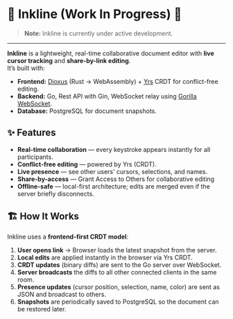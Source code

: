 # 🚧 Inkline (Work In Progress) 🚧

> **Note:** Inkline is currently under active development.  

---

**Inkline** is a lightweight, real-time collaborative document editor with **live cursor tracking** and **share-by-link editing**.  
It’s built with:

- **Frontend:** [Dioxus](https://dioxuslabs.com/) (Rust → WebAssembly) + [Yrs](https://github.com/y-crdt/y-crdt) CRDT for conflict-free editing.
- **Backend:** Go, Rest API with Gin, WebSocket relay using [Gorilla WebSocket](https://github.com/gorilla/websocket).
- **Database:** PostgreSQL for document snapshots.

## ✨ Features

- **Real-time collaboration** — every keystroke appears instantly for all participants.
- **Conflict-free editing** — powered by Yrs (CRDT).
- **Live presence** — see other users' cursors, selections, and names.
- **Share-by-access** — Grant Access to Others for collaborative editing
- **Offline-safe** — local-first architecture; edits are merged even if the server briefly disconnects.

## 🏗 How It Works

Inkline uses a **frontend-first CRDT model**:

1. **User opens link** → Browser loads the latest snapshot from the server.
2. **Local edits** are applied instantly in the browser via Yrs CRDT.
3. **CRDT updates** (binary diffs) are sent to the Go server over WebSocket.
4. **Server broadcasts** the diffs to all other connected clients in the same room.
5. **Presence updates** (cursor position, selection, name, color) are sent as JSON and broadcast to others.
6. **Snapshots** are periodically saved to PostgreSQL so the document can be restored later.



